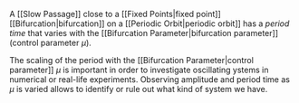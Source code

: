 A [[Slow Passage]] close to a [[Fixed Points|fixed point]] [[Bifurcation|bifurcation]] on a [[Periodic Orbit|periodic orbit]] has a *period time* that varies with the [[Bifurcation Parameter|bifurcation parameter]] (control parameter $\mu$). 

The scaling of the period with the [[Bifurcation Parameter|control parameter]] $\mu$ is important in order to investigate oscillating ystems in numerical or real-life experiments. Observing amplitude and period time as $\mu$ is varied allows to identify or rule out what kind of system we have. 